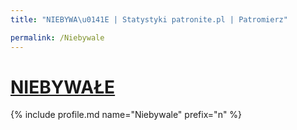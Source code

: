 ```yaml
---
title: "NIEBYWA\u0141E | Statystyki patronite.pl | Patromierz"

permalink: /Niebywale
---
```


# [NIEBYWAŁE](https://patronite.pl/Niebywale)

{% include profile.md name="Niebywale" prefix="n" %}
